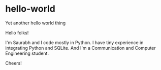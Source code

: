 # hello-world
Yet another hello world thing

Hello folks!

I'm Saurabh and I code mostly in Python. I have tiny experience in integrating Python and SQLite. And I'm a Communication and Computer Engineering student.

Cheers!
